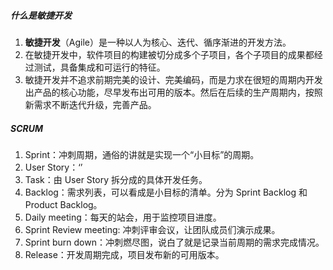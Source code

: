 ##### 什么是敏捷开发

1. **敏捷开发**（Agile）是一种以人为核心、迭代、循序渐进的开发方法。
2. 在敏捷开发中，软件项目的构建被切分成多个子项目，各个子项目的成果都经过测试，具备集成和可运行的特征。
3. 敏捷开发并不追求前期完美的设计、完美编码，而是力求在很短的周期内开发出产品的核心功能，尽早发布出可用的版本。然后在后续的生产周期内，按照新需求不断迭代升级，完善产品。

##### SCRUM

1. Sprint：冲刺周期，通俗的讲就是实现一个“小目标”的周期。
2. User Story：‘’
3. Task：由 User Story 拆分成的具体开发任务。
4. Backlog：需求列表，可以看成是小目标的清单。分为 Sprint Backlog 和 Product Backlog。
5. Daily meeting：每天的站会，用于监控项目进度。
6. Sprint Review meeting: 冲刺评审会议，让团队成员们演示成果。
7. Sprint burn down：冲刺燃尽图，说白了就是记录当前周期的需求完成情况。
8. Release：开发周期完成，项目发布新的可用版本。

